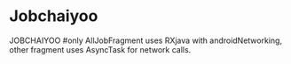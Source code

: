 # Jobchaiyoo
JOBCHAIYOO
#only AllJobFragment uses RXjava with androidNetworking, other fragment uses AsyncTask for network calls.
